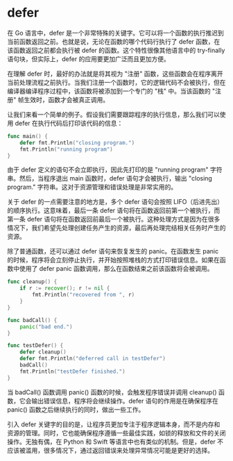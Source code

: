 # defer

在 Go 语言中，defer 是一个非常特殊的关键字。它可以将一个函数的执行推迟到当前函数返回之前。也就是说，无论在函数的哪个代码行执行了 defer 函数，在该函数返回之前都会执行被 defer 的函数。这个特性很像其他语言中的 try-finally 语句块，但实际上，defer 的应用要更加广泛而且更加方便。

在理解 defer 时，最好的办法就是将其视为 "注册" 函数，这些函数会在程序离开当前处理流程之前执行。当我们注册一个函数时，它的逻辑代码不会被执行，但在编译器编译程序过程中，该函数将被添加到一个专门的 "栈" 中。当该函数的 "注册" 帧生效时，函数才会被真正调用。

让我们来看一个简单的例子。假设我们需要跟踪程序的执行信息，那么我们可以使用 defer 在执行代码后打印该代码的信息：

```go
func main() {
    defer fmt.Println("closing program.")
    fmt.Println("running program")
}
```

由于 defer 定义的语句不会立即执行，因此先打印的是 "running program" 字符串。然后，当程序退出 main 函数时，defer 语句才会被执行，输出 "closing program." 字符串。这对于资源管理和错误处理是非常实用的。

关于 defer 的一点需要注意的地方是，多个 defer 语句会按照 LIFO（后进先出）的顺序执行。这意味着，最后一条 defer 语句将在函数返回前第一个被执行，而第一条 defer 语句将在函数返回前最后一个被执行。这种处理方式是因为在很多情况下，我们希望先处理创建任务产生的资源，最后再处理完结相关任务时产生的资源。

除了普通函数，还可以通过 defer 语句来恢复发生的 panic。在函数发生 panic 的时候，程序将会立刻停止执行，并开始按照堆栈的方式打印错误信息。如果在函数中使用了 defer panic 函数调用，那么在函数结束之前该函数将会被调用。

```go
func cleanup() {
    if r := recover(); r != nil {
        fmt.Println("recovered from ", r)
    }
}

func badCall() {
    panic("bad end.")
}

func testDefer() {
    defer cleanup()
    defer fmt.Println("deferred call in testDefer")
    badCall()
    fmt.Println("testDefer finished.")
}
```

当 badCall() 函数调用 panic() 函数的时候，会触发程序错误并调用 cleanup() 函数，它会输出错误信息，程序将会继续操作。defer 语句的作用是在确保程序在 panic() 函数之后继续执行的同时，做出一些工作。

引入 defer 关键字的目的是，让程序员更加专注于程序逻辑本身，而不是内存和资源的管理。同时，它也能确保程序遵循一些最佳实践，如锁的释放和文件的关闭操作。无独有偶，在 Python 和 Swift 等语言中也有类似的机制。但是，defer 不应该被滥用，很多情况下，通过返回错误来处理异常情况可能是更好的选择。